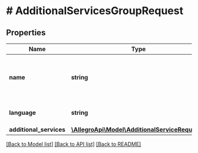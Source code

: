 # # AdditionalServicesGroupRequest

## Properties

Name | Type | Description | Notes
------------ | ------------- | ------------- | -------------
**name** | **string** | Name of the group provided by merchant, invisible for buyers. |
**language** | **string** | IETF language tag. | [optional]
**additional_services** | [**\AllegroApi\Model\AdditionalServiceRequest[]**](AdditionalServiceRequest.md) |  |

[[Back to Model list]](../../README.md#models) [[Back to API list]](../../README.md#endpoints) [[Back to README]](../../README.md)
